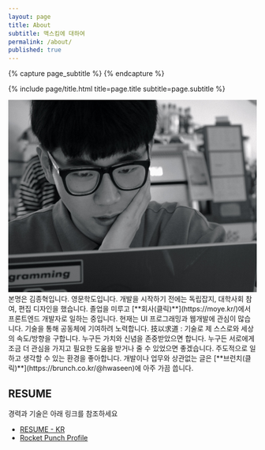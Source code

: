 ```yaml
---
layout: page
title: About
subtitle: 맥스킴에 대하여 
permalink: /about/
published: true
---
```


<div class="page" markdown="1">
{% capture page_subtitle %}
{% endcapture %}

{% include page/title.html title=page.title subtitle=page.subtitle %}


<img src="/uploads/about.jpeg" />
본명은 김종혁입니다. 영문학도입니다.  
개발을 시작하기 전에는 독립잡지, 대학사회 참여, 편집 디자인을 했습니다.  
졸업을 미루고 [**회사(클릭)**](https://moye.kr/)에서 프론트엔드 개발자로 일하는 중입니다.  
현재는 UI 프로그래밍과 웹개발에 관심이 많습니다.  
기술을 통해 공동체에 기여하려 노력합니다.  
技以求道 : 기술로 제 스스로와 세상의 속도/방향을 구합니다.  
누구든 가치와 신념을 존중받았으면 합니다.  
누구든 서로에게 조금 더 관심을 가지고 필요한 도움을 받거나 줄 수 있었으면 좋겠습니다.  
주도적으로 일하고 생각할 수 있는 환경을 좋아합니다.  
개발이나 업무와 상관없는 글은 [**브런치(클릭)**](https://brunch.co.kr/@hwaseen)에 아주 가끔 씁니다.  


## RESUME

경력과 기술은 아래 링크를 참조하세요

- [RESUME - KR](https://github.com/MaxKim-J/RESUME)
- [Rocket Punch Profile](https://www.rocketpunch.com/@hwaseen)

</div>
